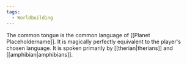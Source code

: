 ```yaml
---
tags:
  - Worldbuilding
---
```

The common tongue is the common language of [[Planet Placeholdername]]. It is magically perfectly equivalent to the player's chosen language. It is spoken primarily by [[therian|therians]] and [[amphibian|amphibians]].
